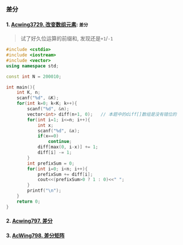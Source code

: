 ### 差分

#### 1. [Acwing3729. 改变数组元素](https://www.acwing.com/problem/content/description/3732/): `差分`

> 试了好久位运算的前缀和, 发现还是`+1`/`-1`

```CPP
#include <cstdio>
#include <iostream>
#include <vector>
using namespace std;

const int N = 200010;

int main(){
    int K, n;
    scanf("%d", &K);
    for(int k=0; k<K; k++){
        scanf("%d", &n);
        vector<int> diff(n+1, 0);   // 本题中的diff[]数组是没有错位的
        for(int i=1; i<=n; i++){
            int x;
            scanf("%d", &x);
            if(x==0)
                continue;
            diff[max(0, i-x)] += 1;
            diff[i] -= 1;
        }
        int prefixSum = 0;
        for(int i=0; i<n; i++){
            prefixSum += diff[i];
            cout<<(prefixSum>0 ? 1 : 0)<<" ";
        }
        printf("\n");
    }
    return 0;
}
```

#### 2. [Acwing797. 差分](/acwing/Section%201/5_difference.cpp)

#### 3. [AcWing798. 差分矩阵](/acwing/Section%201/5_difference_2d.cpp)